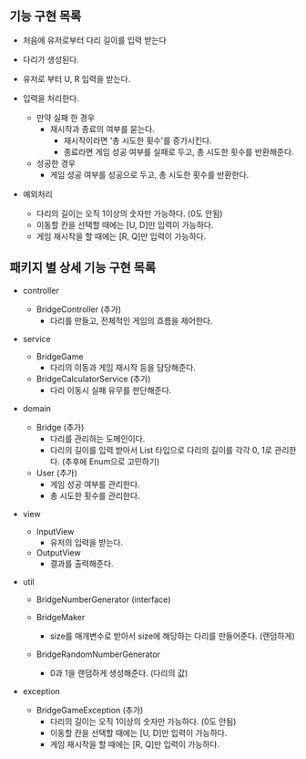 ## 기능 구현 목록

- 처음에 유저로부터 다리 길이를 입력 받는다
- 다리가 생성된다.
- 유저로 부터 U, R 입력을 받는다.
- 입력을 처리한다.
    - 만약 실패 한 경우
        - 재시작과 종료의 여부를 묻는다.
            - 재시작이라면 '총 시도한 횟수'를 증가시킨다.
            - 종료라면 게임 성공 여부를 실패로 두고, 총 시도한 횟수를 반환해준다.
    - 성공한 경우
        - 게임 성공 여부를 성공으로 두고, 총 시도한 횟수를 반환한다.

- 예외처리
    - 다리의 길이는 오직 1이상의 숫자만 가능하다. (0도 안됨)
    - 이동할 칸을 선택할 때에는 [U, D]만 입력이 가능하다.
    - 게임 재시작을 할 때에는 [R, Q]만 입력이 가능하다.

## 패키지 별 상세 기능 구현 목록

- controller
    - BridgeController (추가)
        - 다리를 만들고, 전체적인 게임의 흐름을 제어한다.

- service
    - BridgeGame
        - 다리의 이동과 게임 재시작 등을 담당해준다.
    - BridgeCalculatorService (추가)
        - 다리 이동시 실패 유무를 판단해준다.

- domain
    - Bridge (추가)
        - 다리를 관리하는 도메인이다.
        - 다리의 길이를 입력 받아서 List<Integer> 타입으로 다리의 길이를 각각 0, 1로 관리한다. (추후에 Enum으로 고민하기)
    - User (추가)
        - 게임 성공 여부를 관리한다.
        - 총 시도한 횟수를 관리한다.

- view
    - InputView
        - 유저의 입력을 받는다.
    - OutputView
        - 결과를 출력해준다.

- util
    - BridgeNumberGenerator (interface)
    - BridgeMaker
        - size를 매개변수로 받아서 size에 해당하는 다리를 만들어준다. (랜덤하게)

    - BridgeRandomNumberGenerator
        - 0과 1을 랜덤하게 생성해준다. (다리의 값)

- exception
    - BridgeGameException (추가)
        - 다리의 길이는 오직 1이상의 숫자만 가능하다. (0도 안됨)
        - 이동할 칸을 선택할 때에는 [U, D]만 입력이 가능하다.
        - 게임 재시작을 할 때에는 [R, Q]만 입력이 가능하다.